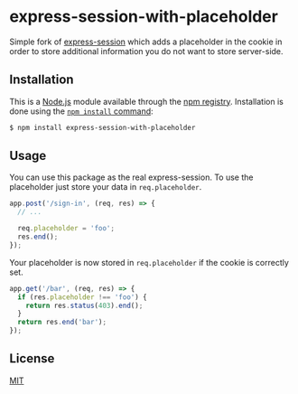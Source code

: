 # express-session-with-placeholder

Simple fork of [express-session](https://github.com/express/session) which adds
a placeholder in the cookie in order to store additional information you do
not want to store server-side.

## Installation

This is a [Node.js](https://nodejs.org/en/) module available through the
[npm registry](https://www.npmjs.com/). Installation is done using the
[`npm install` command](https://docs.npmjs.com/getting-started/installing-npm-packages-locally):

```sh
$ npm install express-session-with-placeholder
```

## Usage

You can use this package as the real express-session.
To use the placeholder just store your data in ``req.placeholder``.
```js
app.post('/sign-in', (req, res) => {
  // ...

  req.placeholder = 'foo';
  res.end();
});
```

Your placeholder is now stored in ``req.placeholder`` if the cookie
is correctly set.
```js
app.get('/bar', (req, res) => {
  if (res.placeholder !== 'foo') {
    return res.status(403).end();
  }
  return res.end('bar');
});
```

## License

[MIT](LICENSE)
